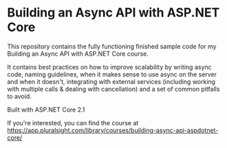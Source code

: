 # Building an Async API with ASP.NET Core
This repository contains the fully functioning finished sample code for my Building an Async API with ASP.NET Core course. 

It contains best practices on how to improve scalability by writing async code, naming guidelines, when it makes sense to use async on the server and when it doesn't, integrating with external services (including working with multiple calls & dealing with cancellation) and a set of common pitfalls to avoid.  

Built with ASP.NET Core 2.1

If you're interested, you can find the course at https://app.pluralsight.com/library/courses/building-async-api-aspdotnet-core/ 
